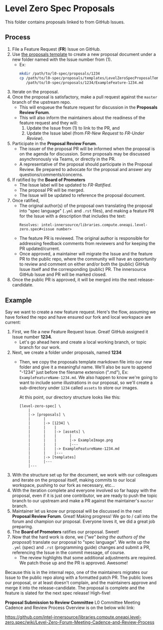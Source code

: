 # Level Zero Spec Proposals

This folder contains proposals linked to from GitHub Issues.

## Process

1. File a Feature Request \(**FR**\) Issue on GitHub.
2. Use [the proposals template](templates/LevelZeroSpecProposalTemplate.md) to create a new proposal document under a new folder named with the Issue number from \(1\).
    - Ex:
        ```bash
        mkdir /path/to/l0-spec/proposals/1234
        cp /path/to/l0-spec/proposals/templates/LevelZeroSpecProposalTemplate.md \
           /path/to/l0-spec/proposals/1234/ExampleFeature-1234.md
       ```
3. Iterate on the proposal.
4. Once the proposal is satisfactory, make a pull request against the `master` branch of the upstream repo.
    - This will enqueue the feature request for discussion in the **Proposals Review Forum**.
    - This will also inform the maintainers about the readiness of the feature request and they will:
        1. Update the Issue from \(1\) to link to the PR, and
        2. Update the Issue label \(from *FR-New Request* to *FR-Under Review*\).
5. Participate in the **Proposal Review Forum**.
    - The issuer of the proposal PR will be informed when the proposal is on the agenda for discussion. Some proposals may be discussed asynchronously via Teams, or directly in the PR.
    - A representative of the proposal should participate in the Proposal Review. Be prepared to advocate for the proposal and answer any questions/comments/concerns.
6. If ratified by the **Board of Promoters**
    - The Issue label will be updated to *FR-Ratified*.
    - The proposal PR will be merged.
    - The Issue will be updated to reference the proposal document.
7. Once ratified,
    - The original author\(s\) of the proposal own translating the proposal into "spec language" \(`.yml` and `.rst` files\), and making a feature PR for the Issue with a description that includes the text:
        ```text
        Resolves: intel-innersource/libraries.compute.oneapi.level-zero.spec#<issue number>
        ```
    - The feature PR is reviewed. The original author is responsible for addressing feedback comments from reviewers and for keeping the PR updated/current.
    - Once approved, a maintainer will migrate the Issue and the feature PR to the public repo, where the community will have an opportunity to review and comment on either and/or both the \(public\) GitHub Issue itself and the corresponding \(public\) PR. The innersource GitHub Issue and PR will be marked closed.
8. Once the public PR is approved, it will be merged into the next release-candidate.

## Example

Say we want to create a new feature request. Here's the flow, assuming we have forked the repo and have ensured our fork and local workspace are current:

1. First, we file a new Feature Request Issue. Great! GitHub assigned it Issue number **1234**.
    - Let's go ahead here and create a local working branch, or topic branch for our work.
2. Next, we create a folder under proposals, named **1234**
    - Then, we copy the proposals template markdown file into our new folder and give it a meaningful name. We'll also be sure to append "-1234" just before the filename extension \(".md"\), Ex: `ExampleFeatureName-1234.md`. We also happen to know we're going to want to include some illustrations in our proposal, so we'll create a sub-directory under `1234` called `assets` to store our images.

        At this point, our directory structure looks like this:
        ```text
        [level-zero-spec] \
            |
            |-> [proposals] \
            |      |
            |      |-> [1234] \
            |      |    |
            |      |    |-> [assets] \
            |      |    |      |
            |      |    |      |-> ExampleImage.png
            |      |    |      |---
            |      |    |-> ExampleFeatureName-1234.md
            |      |    |---
            |      |-> [templates]
            |      |---
            |---
        ```
3. With the structure set up for the document, we work with our colleagues and iterate on the proposal itself, making commits to our local workspace, pushing to our fork as necessary, etc...
4. With the iteration complete and everyone involved so far happy with the proposal, even if it is just one contributor, we are ready to push the topic branch to our upstream and make a PR against the maintainer's `master` branch.
5. Maintainer let us know our proposal will be discussed in the next **Proposal Review Forum**. Great! Making progress! We go to / call into the forum and champion our proposal. Everyone loves it, we did a great job preparing.
6. The **Board of Promoters** ratifies our proposal. Sweet!
7. Now that the hard work is done, we \(*"we" being the authors of the proposal*\) translate our proposal to "spec language". We write up the `.yml` \(spec\) and `.rst` \(programming guide\) changes and submit a PR, referencing the Issue in the commit message, of course.
    - The review highlights that some additional adjustments are required. We patch those up and the PR is approved. Awesome!

Because this is in the internal repo, one of the maintainers migrates our Issue to the public repo along with a formatted patch PR. The public loves our proposal, or at least doesn't complain, and the maintainers approve and merge it into the release-candidate. The proposal is complete and the feature is slated for the next spec release! High-five!

**Proposal Submission to Review Committee**
L0 Committee Meeting Cadence and Review Process Overview is on the below wiki link:

https://github.com/intel-innersource/libraries.compute.oneapi.level-zero.spec/wiki/Level-Zero-Forum-Meeting-Cadence-and-Review-Process
